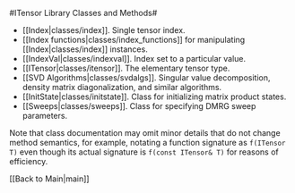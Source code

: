#ITensor Library Classes and Methods#

* [[Index|classes/index]]. Single tensor index.
* [[Index functions|classes/index_functions]] for manipulating [[Index|classes/index]] instances.
* [[IndexVal|classes/indexval]]. Index set to a particular value.
* [[ITensor|classes/itensor]]. The elementary tensor type.
* [[SVD Algorithms|classes/svdalgs]]. Singular value decomposition, density matrix diagonalization, and similar algorithms.
* [[InitState|classes/initstate]]. Class for initializing matrix product states.
* [[Sweeps|classes/sweeps]]. Class for specifying DMRG sweep parameters.

Note that class documentation may omit minor details that do not change method semantics, 
for example, notating a function signature as `f(ITensor T)` even though
its actual signature is `f(const ITensor& T)` for reasons of efficiency.


[[Back to Main|main]]
